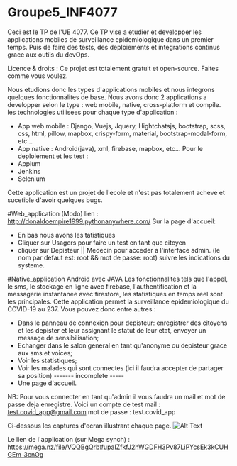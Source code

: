 # Groupe5_INF4077
Ceci est le TP de l'UE 4077. Ce TP vise a etudier et developper les applications mobiles de surveillance epidemiologique dans un premier temps. Puis de faire des tests, des deploiements et integrations continus grace aux outils du devOps.
 
Licence & droits : Ce projet est totalement gratuit et open-source. Faites comme vous voulez.
 
Nous etudions donc les types d'applications mobiles et nous integrons quelques fonctionnalites de base.
Nous avons donc 2 applications a developper selon le type : web mobile, native, cross-platform et compile. les technologies utilisees pour chaque type d'application :
  - App web mobile : Django, Vuejs, Jquery, Hightchatsjs, bootstrap, scss, css, html, pillow, mapbox, crispy-form, material, bootstrap-modal-form, etc...
  - App native : Android(java), xml, firebase, mapbox, etc...
Pour le deploiement et les test :
  - Appium
  - Jenkins
  - Selenium
  
Cette application est un projet de l'ecole et n'est pas totalement acheve et sucetible d'avoir quelques bugs.


#Web_application (Modo)
lien : http://donaldoempire1999.pythonanywhere.com/
Sur la page d'accueil:
  - En bas nous avons les tatistiques
  - Cliquer sur Usagers pour faire un test en tant que citoyen
  - cliquer sur Depisteur || Medecin pour acceder a l'interface admin. 
  (le nom par defaut est: root && mot de passe: root)
 suivre les indications du systeme.
 
 
#Native_application Android avec JAVA
Les fonctionnalites tels que l'appel, le sms, le stockage en ligne avec firebase, l'authentification et la messagerie instantanee avec firestore, les statistiques en temps reel sont les principales. Cette application permet la surveillance epidemiologique du COVID-19 au 237.
Vous pouvez donc entre autres :
  * Dans le panneau de connexion pour depisteur: enregistrer des citoyens et les depister et leur assignant le statut de leur etat, envoyer un message de sensibilisation;
  * Echanger dans le salon general en tant qu'anonyme ou depisteur grace aux sms et voices;
  * Voir les statistiques;
  * Voir les malades qui sont connectes (ici il faudra accepter de partager sa position) ------- incomplete -----
  * Une page d'accueil.
  
NB: Pour vous connecter en tant qu'admin il vous faudra un mail et mot de passe deja enregistre. Voici un compte de test
    mail : test.covid_app@gmail.com
    mot de passe : test.covid_app
    
Ci-dessous les captures d'ecran illustrant chaque page.
![Alt Text](https://docs.google.com/uc?export=download&id=1_q79CJ9yn1_HBA4WqBgkG3GGdHdR5h6S)

Le lien de l'application (sur Mega synch) : https://mega.nz/file/VQQBgQrb#upaIZfkfJ2hWGDFH3Pv87LiPYcsEk3kCUHGEm_3cnOg
